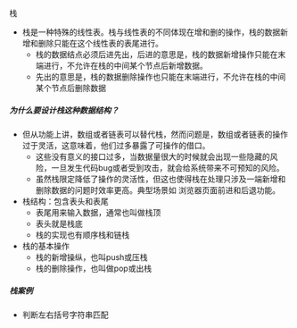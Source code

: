 栈

- 栈是一种特殊的线性表。栈与线性表的不同体现在增和删的操作，栈的数据新增和删除只能在这个线性表的表尾进行。
  - 栈的数据结点必须后进先出，后进的意思是，栈的数据新增操作只能在末端进行，不允许在栈的中间某个节点后新增数据。
  - 先出的意思是，栈的数据删除操作也只能在末端进行，不允许在栈的中间某个节点后删除数据

##### 为什么要设计栈这种数据结构？

- 但从功能上讲，数组或者链表可以替代栈，然而问题是，数组或者链表的操作过于灵活，这意味着，他们过多暴露了可操作的借口。
  - 这些没有意义的接口过多，当数据量很大的时候就会出现一些隐藏的风险，一旦发生代码bug或者受到攻击，就会给系统带来不可预知的风险。
  - 虽然栈限定降低了操作的灵活性，但这也使得栈在处理只涉及一端新增和删除数据的问题时效率更高。典型场景如 浏览器页面前进和后退功能。
- 栈结构：包含表头和表尾
  - 表尾用来输入数据，通常也叫做栈顶
  - 表头就是栈底
  - 栈的实现也有顺序栈和链栈
- 栈的基本操作
  - 栈的新增操纵，也叫push或压栈
  - 栈的删除操作，也叫做pop或出栈

##### 栈案例

- 判断左右括号字符串匹配
